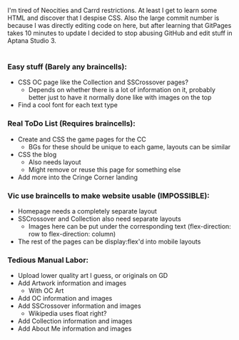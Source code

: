 I'm tired of Neocities and Carrd restrictions. At least I get to learn some HTML and discover that I despise CSS. Also the large commit number is because I was directly editing code on here, but after learning that GitPages takes 10 minutes to update I decided to stop abusing GitHub and edit stuff in Aptana Studio 3.
<br /><br />
### Easy stuff (Barely any braincells):
- CSS OC page like the Collection and SSCrossover pages?
  - Depends on whether there is a lot of information on it, probably better just to have it normally done like with images on the top
- Find a cool font for each text type
### Real ToDo List (Requires braincells):
- Create and CSS the game pages for the CC
  - BGs for these should be unique to each game, layouts can be similar
- CSS the blog
  - Also needs layout
  - Might remove or reuse this page for something else
- Add more into the Cringe Corner landing
### Vic use braincells to make website usable (IMPOSSIBLE):
- Homepage needs a completely separate layout
- SSCrossover and Collection also need separate layouts
  - Images here can be put under the corresponding text (flex-direction: row to flex-direction: column)
- The rest of the pages can be display:flex'd into mobile layouts
### Tedious Manual Labor:
- Upload lower quality art I guess, or originals on GD
- Add Artwork information and images
  - With OC Art
- Add OC information and images
- Add SSCrossover information and images
  - Wikipedia uses float right?
- Add Collection information and images
- Add About Me information and images
